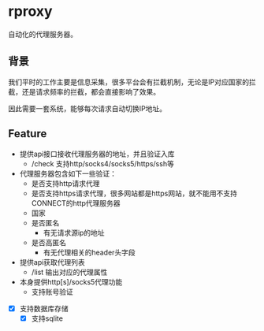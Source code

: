 # rproxy

自动化的代理服务器。

## 背景
我们平时的工作主要是信息采集，很多平台会有拦截机制，无论是IP对应国家的拦截，还是请求频率的拦截，都会直接影响了效果。

因此需要一套系统，能够每次请求自动切换IP地址。

## Feature
- 提供api接口接收代理服务器的地址，并且验证入库
  - /check 支持http/socks4/socks5/https/ssh等
- 代理服务器包含如下一些验证：
  - 是否支持http请求代理
  - 是否支持https请求代理，很多网站都是https网站，就不能用不支持CONNECT的http代理服务器
  - 国家
  - 是否匿名
    - 有无请求源ip的地址
  - 是否高匿名
    - 有无代理相关的header头字段
- 提供api获取代理列表
  - /list 输出对应的代理属性
- 本身提供http[s]/socks5代理功能
  - 支持账号验证
- [x] 支持数据库存储
  - [x] 支持sqlite